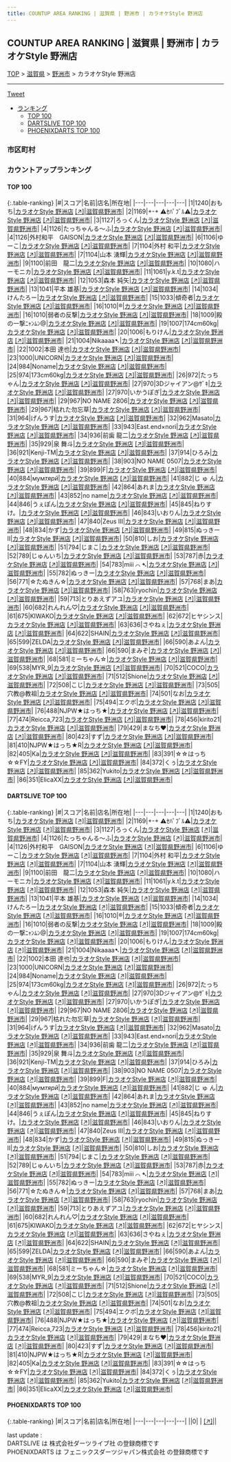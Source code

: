 ```yaml
---
title: COUNTUP AREA RANKING | 滋賀県 | 野洲市 | カラオケStyle 野洲店
---
```

## COUNTUP AREA RANKING | 滋賀県 | 野洲市 | カラオケStyle 野洲店

[TOP](/darts/rank/) > [滋賀県](/darts/rank/滋賀県/) > [野洲市](/darts/rank/滋賀県/野洲市/) > カラオケStyle 野洲店

___

<a href="https://twitter.com/share?ref_src=twsrc%5Etfw" data-text="COUNTUP AREA RANKING | 滋賀県野洲市カラオケStyle 野洲店" class="twitter-share-button" data-hashtags="DARTSLIVE,PHOENIXDARTS,darts,ダーツ" data-show-count="false">Tweet</a>

* [ランキング](#カウントアップランキング)
    * [TOP 100](#top-100)
    * [DARTSLIVE TOP 100](#dartslive-top-100)
    * [PHOENIXDARTS TOP 100](#phoenixdarts-top-100)

### 市区町村

<ul>

</ul>

### カウントアップランキング

#### TOP 100



{:.table-ranking}
|#|スコア|名前|店名|所在地|
|---|---|---|---|---|
|1|1240|<span class="rank-name-dl">おもち</span>|<a href="/darts/rank/shops/8283a5106fc9920a0d9b047a20a7ba1e.html">カラオケStyle 野洲店</a> <a href="https://search.dartslive.com/jp/shop/8283a5106fc9920a0d9b047a20a7ba1e">[↗]</a>|<a href="/darts/rank/滋賀県/野洲市">滋賀県野洲市</a>|
|2|1169|<span class="rank-name-dl">+-+ ⚠ｾﾊﾟﾌﾞﾙ⚠</span>|<a href="/darts/rank/shops/8283a5106fc9920a0d9b047a20a7ba1e.html">カラオケStyle 野洲店</a> <a href="https://search.dartslive.com/jp/shop/8283a5106fc9920a0d9b047a20a7ba1e">[↗]</a>|<a href="/darts/rank/滋賀県/野洲市">滋賀県野洲市</a>|
|3|1127|<span class="rank-name-dl">ろっくん</span>|<a href="/darts/rank/shops/8283a5106fc9920a0d9b047a20a7ba1e.html">カラオケStyle 野洲店</a> <a href="https://search.dartslive.com/jp/shop/8283a5106fc9920a0d9b047a20a7ba1e">[↗]</a>|<a href="/darts/rank/滋賀県/野洲市">滋賀県野洲市</a>|
|4|1126|<span class="rank-name-dl">たっちゃんる〜ふ</span>|<a href="/darts/rank/shops/8283a5106fc9920a0d9b047a20a7ba1e.html">カラオケStyle 野洲店</a> <a href="https://search.dartslive.com/jp/shop/8283a5106fc9920a0d9b047a20a7ba1e">[↗]</a>|<a href="/darts/rank/滋賀県/野洲市">滋賀県野洲市</a>|
|4|1126|<span class="rank-name-dl">外村和平　GAISON</span>|<a href="/darts/rank/shops/8283a5106fc9920a0d9b047a20a7ba1e.html">カラオケStyle 野洲店</a> <a href="https://search.dartslive.com/jp/shop/8283a5106fc9920a0d9b047a20a7ba1e">[↗]</a>|<a href="/darts/rank/滋賀県/野洲市">滋賀県野洲市</a>|
|6|1106|<span class="rank-name-dl">ゆーこ</span>|<a href="/darts/rank/shops/8283a5106fc9920a0d9b047a20a7ba1e.html">カラオケStyle 野洲店</a> <a href="https://search.dartslive.com/jp/shop/8283a5106fc9920a0d9b047a20a7ba1e">[↗]</a>|<a href="/darts/rank/滋賀県/野洲市">滋賀県野洲市</a>|
|7|1104|<span class="rank-name-dl">外村 和平</span>|<a href="/darts/rank/shops/8283a5106fc9920a0d9b047a20a7ba1e.html">カラオケStyle 野洲店</a> <a href="https://search.dartslive.com/jp/shop/8283a5106fc9920a0d9b047a20a7ba1e">[↗]</a>|<a href="/darts/rank/滋賀県/野洲市">滋賀県野洲市</a>|
|7|1104|<span class="rank-name-dl">山本 湧輝</span>|<a href="/darts/rank/shops/8283a5106fc9920a0d9b047a20a7ba1e.html">カラオケStyle 野洲店</a> <a href="https://search.dartslive.com/jp/shop/8283a5106fc9920a0d9b047a20a7ba1e">[↗]</a>|<a href="/darts/rank/滋賀県/野洲市">滋賀県野洲市</a>|
|9|1100|<span class="rank-name-dl">前田　龍二</span>|<a href="/darts/rank/shops/8283a5106fc9920a0d9b047a20a7ba1e.html">カラオケStyle 野洲店</a> <a href="https://search.dartslive.com/jp/shop/8283a5106fc9920a0d9b047a20a7ba1e">[↗]</a>|<a href="/darts/rank/滋賀県/野洲市">滋賀県野洲市</a>|
|10|1080|<span class="rank-name-dl">ハーモニカ</span>|<a href="/darts/rank/shops/8283a5106fc9920a0d9b047a20a7ba1e.html">カラオケStyle 野洲店</a> <a href="https://search.dartslive.com/jp/shop/8283a5106fc9920a0d9b047a20a7ba1e">[↗]</a>|<a href="/darts/rank/滋賀県/野洲市">滋賀県野洲市</a>|
|11|1061|<span class="rank-name-dl">y.k.t</span>|<a href="/darts/rank/shops/8283a5106fc9920a0d9b047a20a7ba1e.html">カラオケStyle 野洲店</a> <a href="https://search.dartslive.com/jp/shop/8283a5106fc9920a0d9b047a20a7ba1e">[↗]</a>|<a href="/darts/rank/滋賀県/野洲市">滋賀県野洲市</a>|
|12|1053|<span class="rank-name-dl">森本 純矢</span>|<a href="/darts/rank/shops/8283a5106fc9920a0d9b047a20a7ba1e.html">カラオケStyle 野洲店</a> <a href="https://search.dartslive.com/jp/shop/8283a5106fc9920a0d9b047a20a7ba1e">[↗]</a>|<a href="/darts/rank/滋賀県/野洲市">滋賀県野洲市</a>|
|13|1041|<span class="rank-name-dl">平本 雄基</span>|<a href="/darts/rank/shops/8283a5106fc9920a0d9b047a20a7ba1e.html">カラオケStyle 野洲店</a> <a href="https://search.dartslive.com/jp/shop/8283a5106fc9920a0d9b047a20a7ba1e">[↗]</a>|<a href="/darts/rank/滋賀県/野洲市">滋賀県野洲市</a>|
|14|1034|<span class="rank-name-dl">けんたろー</span>|<a href="/darts/rank/shops/8283a5106fc9920a0d9b047a20a7ba1e.html">カラオケStyle 野洲店</a> <a href="https://search.dartslive.com/jp/shop/8283a5106fc9920a0d9b047a20a7ba1e">[↗]</a>|<a href="/darts/rank/滋賀県/野洲市">滋賀県野洲市</a>|
|15|1033|<span class="rank-name-dl">傾奇者</span>|<a href="/darts/rank/shops/8283a5106fc9920a0d9b047a20a7ba1e.html">カラオケStyle 野洲店</a> <a href="https://search.dartslive.com/jp/shop/8283a5106fc9920a0d9b047a20a7ba1e">[↗]</a>|<a href="/darts/rank/滋賀県/野洲市">滋賀県野洲市</a>|
|16|1010|<span class="rank-name-dl">®️</span>|<a href="/darts/rank/shops/8283a5106fc9920a0d9b047a20a7ba1e.html">カラオケStyle 野洲店</a> <a href="https://search.dartslive.com/jp/shop/8283a5106fc9920a0d9b047a20a7ba1e">[↗]</a>|<a href="/darts/rank/滋賀県/野洲市">滋賀県野洲市</a>|
|16|1010|<span class="rank-name-dl">弱者の反撃</span>|<a href="/darts/rank/shops/8283a5106fc9920a0d9b047a20a7ba1e.html">カラオケStyle 野洲店</a> <a href="https://search.dartslive.com/jp/shop/8283a5106fc9920a0d9b047a20a7ba1e">[↗]</a>|<a href="/darts/rank/滋賀県/野洲市">滋賀県野洲市</a>|
|18|1009|<span class="rank-name-dl">殿の一撃ﾆｬﾝﾑﾝ@</span>|<a href="/darts/rank/shops/8283a5106fc9920a0d9b047a20a7ba1e.html">カラオケStyle 野洲店</a> <a href="https://search.dartslive.com/jp/shop/8283a5106fc9920a0d9b047a20a7ba1e">[↗]</a>|<a href="/darts/rank/滋賀県/野洲市">滋賀県野洲市</a>|
|19|1007|<span class="rank-name-dl">174cm60kg</span>|<a href="/darts/rank/shops/8283a5106fc9920a0d9b047a20a7ba1e.html">カラオケStyle 野洲店</a> <a href="https://search.dartslive.com/jp/shop/8283a5106fc9920a0d9b047a20a7ba1e">[↗]</a>|<a href="/darts/rank/滋賀県/野洲市">滋賀県野洲市</a>|
|20|1006|<span class="rank-name-dl">もりけん</span>|<a href="/darts/rank/shops/8283a5106fc9920a0d9b047a20a7ba1e.html">カラオケStyle 野洲店</a> <a href="https://search.dartslive.com/jp/shop/8283a5106fc9920a0d9b047a20a7ba1e">[↗]</a>|<a href="/darts/rank/滋賀県/野洲市">滋賀県野洲市</a>|
|21|1004|<span class="rank-name-dl">Nikaaaa➷</span>|<a href="/darts/rank/shops/8283a5106fc9920a0d9b047a20a7ba1e.html">カラオケStyle 野洲店</a> <a href="https://search.dartslive.com/jp/shop/8283a5106fc9920a0d9b047a20a7ba1e">[↗]</a>|<a href="/darts/rank/滋賀県/野洲市">滋賀県野洲市</a>|
|22|1002|<span class="rank-name-dl">本田 達也</span>|<a href="/darts/rank/shops/8283a5106fc9920a0d9b047a20a7ba1e.html">カラオケStyle 野洲店</a> <a href="https://search.dartslive.com/jp/shop/8283a5106fc9920a0d9b047a20a7ba1e">[↗]</a>|<a href="/darts/rank/滋賀県/野洲市">滋賀県野洲市</a>|
|23|1000|<span class="rank-name-dl">UNICORN</span>|<a href="/darts/rank/shops/8283a5106fc9920a0d9b047a20a7ba1e.html">カラオケStyle 野洲店</a> <a href="https://search.dartslive.com/jp/shop/8283a5106fc9920a0d9b047a20a7ba1e">[↗]</a>|<a href="/darts/rank/滋賀県/野洲市">滋賀県野洲市</a>|
|24|984|<span class="rank-name-dl">Noname</span>|<a href="/darts/rank/shops/8283a5106fc9920a0d9b047a20a7ba1e.html">カラオケStyle 野洲店</a> <a href="https://search.dartslive.com/jp/shop/8283a5106fc9920a0d9b047a20a7ba1e">[↗]</a>|<a href="/darts/rank/滋賀県/野洲市">滋賀県野洲市</a>|
|25|974|<span class="rank-name-dl">173cm60kg</span>|<a href="/darts/rank/shops/8283a5106fc9920a0d9b047a20a7ba1e.html">カラオケStyle 野洲店</a> <a href="https://search.dartslive.com/jp/shop/8283a5106fc9920a0d9b047a20a7ba1e">[↗]</a>|<a href="/darts/rank/滋賀県/野洲市">滋賀県野洲市</a>|
|26|972|<span class="rank-name-dl">たっちゃん</span>|<a href="/darts/rank/shops/8283a5106fc9920a0d9b047a20a7ba1e.html">カラオケStyle 野洲店</a> <a href="https://search.dartslive.com/jp/shop/8283a5106fc9920a0d9b047a20a7ba1e">[↗]</a>|<a href="/darts/rank/滋賀県/野洲市">滋賀県野洲市</a>|
|27|970|<span class="rank-name-dl">3Dジャイアン@ｻﾞｷ</span>|<a href="/darts/rank/shops/8283a5106fc9920a0d9b047a20a7ba1e.html">カラオケStyle 野洲店</a> <a href="https://search.dartslive.com/jp/shop/8283a5106fc9920a0d9b047a20a7ba1e">[↗]</a>|<a href="/darts/rank/滋賀県/野洲市">滋賀県野洲市</a>|
|27|970|<span class="rank-name-dl">いかうぽぎ</span>|<a href="/darts/rank/shops/8283a5106fc9920a0d9b047a20a7ba1e.html">カラオケStyle 野洲店</a> <a href="https://search.dartslive.com/jp/shop/8283a5106fc9920a0d9b047a20a7ba1e">[↗]</a>|<a href="/darts/rank/滋賀県/野洲市">滋賀県野洲市</a>|
|29|967|<span class="rank-name-dl">NO NAME 2806</span>|<a href="/darts/rank/shops/8283a5106fc9920a0d9b047a20a7ba1e.html">カラオケStyle 野洲店</a> <a href="https://search.dartslive.com/jp/shop/8283a5106fc9920a0d9b047a20a7ba1e">[↗]</a>|<a href="/darts/rank/滋賀県/野洲市">滋賀県野洲市</a>|
|29|967|<span class="rank-name-dl">枯れた勿忘草</span>|<a href="/darts/rank/shops/8283a5106fc9920a0d9b047a20a7ba1e.html">カラオケStyle 野洲店</a> <a href="https://search.dartslive.com/jp/shop/8283a5106fc9920a0d9b047a20a7ba1e">[↗]</a>|<a href="/darts/rank/滋賀県/野洲市">滋賀県野洲市</a>|
|31|964|<span class="rank-name-dl">げんうす</span>|<a href="/darts/rank/shops/8283a5106fc9920a0d9b047a20a7ba1e.html">カラオケStyle 野洲店</a> <a href="https://search.dartslive.com/jp/shop/8283a5106fc9920a0d9b047a20a7ba1e">[↗]</a>|<a href="/darts/rank/滋賀県/野洲市">滋賀県野洲市</a>|
|32|962|<span class="rank-name-dl">Masato</span>|<a href="/darts/rank/shops/8283a5106fc9920a0d9b047a20a7ba1e.html">カラオケStyle 野洲店</a> <a href="https://search.dartslive.com/jp/shop/8283a5106fc9920a0d9b047a20a7ba1e">[↗]</a>|<a href="/darts/rank/滋賀県/野洲市">滋賀県野洲市</a>|
|33|943|<span class="rank-name-dl">East.end×nori</span>|<a href="/darts/rank/shops/8283a5106fc9920a0d9b047a20a7ba1e.html">カラオケStyle 野洲店</a> <a href="https://search.dartslive.com/jp/shop/8283a5106fc9920a0d9b047a20a7ba1e">[↗]</a>|<a href="/darts/rank/滋賀県/野洲市">滋賀県野洲市</a>|
|34|936|<span class="rank-name-dl">前歯 龍二</span>|<a href="/darts/rank/shops/8283a5106fc9920a0d9b047a20a7ba1e.html">カラオケStyle 野洲店</a> <a href="https://search.dartslive.com/jp/shop/8283a5106fc9920a0d9b047a20a7ba1e">[↗]</a>|<a href="/darts/rank/滋賀県/野洲市">滋賀県野洲市</a>|
|35|929|<span class="rank-name-dl">泉 舞斗</span>|<a href="/darts/rank/shops/8283a5106fc9920a0d9b047a20a7ba1e.html">カラオケStyle 野洲店</a> <a href="https://search.dartslive.com/jp/shop/8283a5106fc9920a0d9b047a20a7ba1e">[↗]</a>|<a href="/darts/rank/滋賀県/野洲市">滋賀県野洲市</a>|
|36|921|<span class="rank-name-dl">Kenji-TM</span>|<a href="/darts/rank/shops/8283a5106fc9920a0d9b047a20a7ba1e.html">カラオケStyle 野洲店</a> <a href="https://search.dartslive.com/jp/shop/8283a5106fc9920a0d9b047a20a7ba1e">[↗]</a>|<a href="/darts/rank/滋賀県/野洲市">滋賀県野洲市</a>|
|37|914|<span class="rank-name-dl">ひろみ</span>|<a href="/darts/rank/shops/8283a5106fc9920a0d9b047a20a7ba1e.html">カラオケStyle 野洲店</a> <a href="https://search.dartslive.com/jp/shop/8283a5106fc9920a0d9b047a20a7ba1e">[↗]</a>|<a href="/darts/rank/滋賀県/野洲市">滋賀県野洲市</a>|
|38|903|<span class="rank-name-dl">NO NAME 0507</span>|<a href="/darts/rank/shops/8283a5106fc9920a0d9b047a20a7ba1e.html">カラオケStyle 野洲店</a> <a href="https://search.dartslive.com/jp/shop/8283a5106fc9920a0d9b047a20a7ba1e">[↗]</a>|<a href="/darts/rank/滋賀県/野洲市">滋賀県野洲市</a>|
|39|899|<span class="rank-name-dl">F</span>|<a href="/darts/rank/shops/8283a5106fc9920a0d9b047a20a7ba1e.html">カラオケStyle 野洲店</a> <a href="https://search.dartslive.com/jp/shop/8283a5106fc9920a0d9b047a20a7ba1e">[↗]</a>|<a href="/darts/rank/滋賀県/野洲市">滋賀県野洲市</a>|
|40|884|<span class="rank-name-dl">мум*тярй*</span>|<a href="/darts/rank/shops/8283a5106fc9920a0d9b047a20a7ba1e.html">カラオケStyle 野洲店</a> <a href="https://search.dartslive.com/jp/shop/8283a5106fc9920a0d9b047a20a7ba1e">[↗]</a>|<a href="/darts/rank/滋賀県/野洲市">滋賀県野洲市</a>|
|41|882|<span class="rank-name-dl">じ ゅ ん</span>|<a href="/darts/rank/shops/8283a5106fc9920a0d9b047a20a7ba1e.html">カラオケStyle 野洲店</a> <a href="https://search.dartslive.com/jp/shop/8283a5106fc9920a0d9b047a20a7ba1e">[↗]</a>|<a href="/darts/rank/滋賀県/野洲市">滋賀県野洲市</a>|
|42|864|<span class="rank-name-dl">あれま</span>|<a href="/darts/rank/shops/8283a5106fc9920a0d9b047a20a7ba1e.html">カラオケStyle 野洲店</a> <a href="https://search.dartslive.com/jp/shop/8283a5106fc9920a0d9b047a20a7ba1e">[↗]</a>|<a href="/darts/rank/滋賀県/野洲市">滋賀県野洲市</a>|
|43|852|<span class="rank-name-dl">no name</span>|<a href="/darts/rank/shops/8283a5106fc9920a0d9b047a20a7ba1e.html">カラオケStyle 野洲店</a> <a href="https://search.dartslive.com/jp/shop/8283a5106fc9920a0d9b047a20a7ba1e">[↗]</a>|<a href="/darts/rank/滋賀県/野洲市">滋賀県野洲市</a>|
|44|846|<span class="rank-name-dl">うぇぽん</span>|<a href="/darts/rank/shops/8283a5106fc9920a0d9b047a20a7ba1e.html">カラオケStyle 野洲店</a> <a href="https://search.dartslive.com/jp/shop/8283a5106fc9920a0d9b047a20a7ba1e">[↗]</a>|<a href="/darts/rank/滋賀県/野洲市">滋賀県野洲市</a>|
|45|845|<span class="rank-name-dl">ねりすけ。</span>|<a href="/darts/rank/shops/8283a5106fc9920a0d9b047a20a7ba1e.html">カラオケStyle 野洲店</a> <a href="https://search.dartslive.com/jp/shop/8283a5106fc9920a0d9b047a20a7ba1e">[↗]</a>|<a href="/darts/rank/滋賀県/野洲市">滋賀県野洲市</a>|
|46|843|<span class="rank-name-dl">いおりん</span>|<a href="/darts/rank/shops/8283a5106fc9920a0d9b047a20a7ba1e.html">カラオケStyle 野洲店</a> <a href="https://search.dartslive.com/jp/shop/8283a5106fc9920a0d9b047a20a7ba1e">[↗]</a>|<a href="/darts/rank/滋賀県/野洲市">滋賀県野洲市</a>|
|47|840|<span class="rank-name-dl">Zeus III</span>|<a href="/darts/rank/shops/8283a5106fc9920a0d9b047a20a7ba1e.html">カラオケStyle 野洲店</a> <a href="https://search.dartslive.com/jp/shop/8283a5106fc9920a0d9b047a20a7ba1e">[↗]</a>|<a href="/darts/rank/滋賀県/野洲市">滋賀県野洲市</a>|
|48|834|<span class="rank-name-dl">かず</span>|<a href="/darts/rank/shops/8283a5106fc9920a0d9b047a20a7ba1e.html">カラオケStyle 野洲店</a> <a href="https://search.dartslive.com/jp/shop/8283a5106fc9920a0d9b047a20a7ba1e">[↗]</a>|<a href="/darts/rank/滋賀県/野洲市">滋賀県野洲市</a>|
|49|815|<span class="rank-name-dl">ぬっきーII</span>|<a href="/darts/rank/shops/8283a5106fc9920a0d9b047a20a7ba1e.html">カラオケStyle 野洲店</a> <a href="https://search.dartslive.com/jp/shop/8283a5106fc9920a0d9b047a20a7ba1e">[↗]</a>|<a href="/darts/rank/滋賀県/野洲市">滋賀県野洲市</a>|
|50|810|<span class="rank-name-dl">しお</span>|<a href="/darts/rank/shops/8283a5106fc9920a0d9b047a20a7ba1e.html">カラオケStyle 野洲店</a> <a href="https://search.dartslive.com/jp/shop/8283a5106fc9920a0d9b047a20a7ba1e">[↗]</a>|<a href="/darts/rank/滋賀県/野洲市">滋賀県野洲市</a>|
|51|794|<span class="rank-name-dl">じまこ</span>|<a href="/darts/rank/shops/8283a5106fc9920a0d9b047a20a7ba1e.html">カラオケStyle 野洲店</a> <a href="https://search.dartslive.com/jp/shop/8283a5106fc9920a0d9b047a20a7ba1e">[↗]</a>|<a href="/darts/rank/滋賀県/野洲市">滋賀県野洲市</a>|
|52|789|<span class="rank-name-dl">じゅんいち</span>|<a href="/darts/rank/shops/8283a5106fc9920a0d9b047a20a7ba1e.html">カラオケStyle 野洲店</a> <a href="https://search.dartslive.com/jp/shop/8283a5106fc9920a0d9b047a20a7ba1e">[↗]</a>|<a href="/darts/rank/滋賀県/野洲市">滋賀県野洲市</a>|
|53|787|<span class="rank-name-dl">赤</span>|<a href="/darts/rank/shops/8283a5106fc9920a0d9b047a20a7ba1e.html">カラオケStyle 野洲店</a> <a href="https://search.dartslive.com/jp/shop/8283a5106fc9920a0d9b047a20a7ba1e">[↗]</a>|<a href="/darts/rank/滋賀県/野洲市">滋賀県野洲市</a>|
|54|783|<span class="rank-name-dl">miii ⌒ ➴</span>|<a href="/darts/rank/shops/8283a5106fc9920a0d9b047a20a7ba1e.html">カラオケStyle 野洲店</a> <a href="https://search.dartslive.com/jp/shop/8283a5106fc9920a0d9b047a20a7ba1e">[↗]</a>|<a href="/darts/rank/滋賀県/野洲市">滋賀県野洲市</a>|
|55|782|<span class="rank-name-dl">ぬっきー</span>|<a href="/darts/rank/shops/8283a5106fc9920a0d9b047a20a7ba1e.html">カラオケStyle 野洲店</a> <a href="https://search.dartslive.com/jp/shop/8283a5106fc9920a0d9b047a20a7ba1e">[↗]</a>|<a href="/darts/rank/滋賀県/野洲市">滋賀県野洲市</a>|
|56|771|<span class="rank-name-dl">☆たぬきん☆</span>|<a href="/darts/rank/shops/8283a5106fc9920a0d9b047a20a7ba1e.html">カラオケStyle 野洲店</a> <a href="https://search.dartslive.com/jp/shop/8283a5106fc9920a0d9b047a20a7ba1e">[↗]</a>|<a href="/darts/rank/滋賀県/野洲市">滋賀県野洲市</a>|
|57|768|<span class="rank-name-dl">まあ</span>|<a href="/darts/rank/shops/8283a5106fc9920a0d9b047a20a7ba1e.html">カラオケStyle 野洲店</a> <a href="https://search.dartslive.com/jp/shop/8283a5106fc9920a0d9b047a20a7ba1e">[↗]</a>|<a href="/darts/rank/滋賀県/野洲市">滋賀県野洲市</a>|
|58|763|<span class="rank-name-dl">ryochin</span>|<a href="/darts/rank/shops/8283a5106fc9920a0d9b047a20a7ba1e.html">カラオケStyle 野洲店</a> <a href="https://search.dartslive.com/jp/shop/8283a5106fc9920a0d9b047a20a7ba1e">[↗]</a>|<a href="/darts/rank/滋賀県/野洲市">滋賀県野洲市</a>|
|59|713|<span class="rank-name-dl">とりあえずアユ</span>|<a href="/darts/rank/shops/8283a5106fc9920a0d9b047a20a7ba1e.html">カラオケStyle 野洲店</a> <a href="https://search.dartslive.com/jp/shop/8283a5106fc9920a0d9b047a20a7ba1e">[↗]</a>|<a href="/darts/rank/滋賀県/野洲市">滋賀県野洲市</a>|
|60|682|<span class="rank-name-dl">れんれん♡</span>|<a href="/darts/rank/shops/8283a5106fc9920a0d9b047a20a7ba1e.html">カラオケStyle 野洲店</a> <a href="https://search.dartslive.com/jp/shop/8283a5106fc9920a0d9b047a20a7ba1e">[↗]</a>|<a href="/darts/rank/滋賀県/野洲市">滋賀県野洲市</a>|
|61|675|<span class="rank-name-dl">KIWAKO</span>|<a href="/darts/rank/shops/8283a5106fc9920a0d9b047a20a7ba1e.html">カラオケStyle 野洲店</a> <a href="https://search.dartslive.com/jp/shop/8283a5106fc9920a0d9b047a20a7ba1e">[↗]</a>|<a href="/darts/rank/滋賀県/野洲市">滋賀県野洲市</a>|
|62|672|<span class="rank-name-dl">ヒヤシンス</span>|<a href="/darts/rank/shops/8283a5106fc9920a0d9b047a20a7ba1e.html">カラオケStyle 野洲店</a> <a href="https://search.dartslive.com/jp/shop/8283a5106fc9920a0d9b047a20a7ba1e">[↗]</a>|<a href="/darts/rank/滋賀県/野洲市">滋賀県野洲市</a>|
|63|636|<span class="rank-name-dl">さやねぇ</span>|<a href="/darts/rank/shops/8283a5106fc9920a0d9b047a20a7ba1e.html">カラオケStyle 野洲店</a> <a href="https://search.dartslive.com/jp/shop/8283a5106fc9920a0d9b047a20a7ba1e">[↗]</a>|<a href="/darts/rank/滋賀県/野洲市">滋賀県野洲市</a>|
|64|622|<span class="rank-name-dl">SHAIN</span>|<a href="/darts/rank/shops/8283a5106fc9920a0d9b047a20a7ba1e.html">カラオケStyle 野洲店</a> <a href="https://search.dartslive.com/jp/shop/8283a5106fc9920a0d9b047a20a7ba1e">[↗]</a>|<a href="/darts/rank/滋賀県/野洲市">滋賀県野洲市</a>|
|65|599|<span class="rank-name-dl">ZELDA</span>|<a href="/darts/rank/shops/8283a5106fc9920a0d9b047a20a7ba1e.html">カラオケStyle 野洲店</a> <a href="https://search.dartslive.com/jp/shop/8283a5106fc9920a0d9b047a20a7ba1e">[↗]</a>|<a href="/darts/rank/滋賀県/野洲市">滋賀県野洲市</a>|
|66|590|<span class="rank-name-dl">あよん</span>|<a href="/darts/rank/shops/8283a5106fc9920a0d9b047a20a7ba1e.html">カラオケStyle 野洲店</a> <a href="https://search.dartslive.com/jp/shop/8283a5106fc9920a0d9b047a20a7ba1e">[↗]</a>|<a href="/darts/rank/滋賀県/野洲市">滋賀県野洲市</a>|
|66|590|<span class="rank-name-dl">まみぞ</span>|<a href="/darts/rank/shops/8283a5106fc9920a0d9b047a20a7ba1e.html">カラオケStyle 野洲店</a> <a href="https://search.dartslive.com/jp/shop/8283a5106fc9920a0d9b047a20a7ba1e">[↗]</a>|<a href="/darts/rank/滋賀県/野洲市">滋賀県野洲市</a>|
|68|581|<span class="rank-name-dl">ミーちゃん☆</span>|<a href="/darts/rank/shops/8283a5106fc9920a0d9b047a20a7ba1e.html">カラオケStyle 野洲店</a> <a href="https://search.dartslive.com/jp/shop/8283a5106fc9920a0d9b047a20a7ba1e">[↗]</a>|<a href="/darts/rank/滋賀県/野洲市">滋賀県野洲市</a>|
|69|538|<span class="rank-name-dl">MYR_9</span>|<a href="/darts/rank/shops/8283a5106fc9920a0d9b047a20a7ba1e.html">カラオケStyle 野洲店</a> <a href="https://search.dartslive.com/jp/shop/8283a5106fc9920a0d9b047a20a7ba1e">[↗]</a>|<a href="/darts/rank/滋賀県/野洲市">滋賀県野洲市</a>|
|70|521|<span class="rank-name-dl">COCO</span>|<a href="/darts/rank/shops/8283a5106fc9920a0d9b047a20a7ba1e.html">カラオケStyle 野洲店</a> <a href="https://search.dartslive.com/jp/shop/8283a5106fc9920a0d9b047a20a7ba1e">[↗]</a>|<a href="/darts/rank/滋賀県/野洲市">滋賀県野洲市</a>|
|71|512|<span class="rank-name-dl">Shione</span>|<a href="/darts/rank/shops/8283a5106fc9920a0d9b047a20a7ba1e.html">カラオケStyle 野洲店</a> <a href="https://search.dartslive.com/jp/shop/8283a5106fc9920a0d9b047a20a7ba1e">[↗]</a>|<a href="/darts/rank/滋賀県/野洲市">滋賀県野洲市</a>|
|72|508|<span class="rank-name-dl">こじ</span>|<a href="/darts/rank/shops/8283a5106fc9920a0d9b047a20a7ba1e.html">カラオケStyle 野洲店</a> <a href="https://search.dartslive.com/jp/shop/8283a5106fc9920a0d9b047a20a7ba1e">[↗]</a>|<a href="/darts/rank/滋賀県/野洲市">滋賀県野洲市</a>|
|73|505|<span class="rank-name-dl">穴教@教祖</span>|<a href="/darts/rank/shops/8283a5106fc9920a0d9b047a20a7ba1e.html">カラオケStyle 野洲店</a> <a href="https://search.dartslive.com/jp/shop/8283a5106fc9920a0d9b047a20a7ba1e">[↗]</a>|<a href="/darts/rank/滋賀県/野洲市">滋賀県野洲市</a>|
|74|501|<span class="rank-name-dl">なお</span>|<a href="/darts/rank/shops/8283a5106fc9920a0d9b047a20a7ba1e.html">カラオケStyle 野洲店</a> <a href="https://search.dartslive.com/jp/shop/8283a5106fc9920a0d9b047a20a7ba1e">[↗]</a>|<a href="/darts/rank/滋賀県/野洲市">滋賀県野洲市</a>|
|75|494|<span class="rank-name-dl">エクボ</span>|<a href="/darts/rank/shops/8283a5106fc9920a0d9b047a20a7ba1e.html">カラオケStyle 野洲店</a> <a href="https://search.dartslive.com/jp/shop/8283a5106fc9920a0d9b047a20a7ba1e">[↗]</a>|<a href="/darts/rank/滋賀県/野洲市">滋賀県野洲市</a>|
|76|488|<span class="rank-name-dl">NJPW★はっち★</span>|<a href="/darts/rank/shops/8283a5106fc9920a0d9b047a20a7ba1e.html">カラオケStyle 野洲店</a> <a href="https://search.dartslive.com/jp/shop/8283a5106fc9920a0d9b047a20a7ba1e">[↗]</a>|<a href="/darts/rank/滋賀県/野洲市">滋賀県野洲市</a>|
|77|474|<span class="rank-name-dl">Reicca,723</span>|<a href="/darts/rank/shops/8283a5106fc9920a0d9b047a20a7ba1e.html">カラオケStyle 野洲店</a> <a href="https://search.dartslive.com/jp/shop/8283a5106fc9920a0d9b047a20a7ba1e">[↗]</a>|<a href="/darts/rank/滋賀県/野洲市">滋賀県野洲市</a>|
|78|456|<span class="rank-name-dl">kirito21</span>|<a href="/darts/rank/shops/8283a5106fc9920a0d9b047a20a7ba1e.html">カラオケStyle 野洲店</a> <a href="https://search.dartslive.com/jp/shop/8283a5106fc9920a0d9b047a20a7ba1e">[↗]</a>|<a href="/darts/rank/滋賀県/野洲市">滋賀県野洲市</a>|
|79|429|<span class="rank-name-dl">まなち♥</span>|<a href="/darts/rank/shops/8283a5106fc9920a0d9b047a20a7ba1e.html">カラオケStyle 野洲店</a> <a href="https://search.dartslive.com/jp/shop/8283a5106fc9920a0d9b047a20a7ba1e">[↗]</a>|<a href="/darts/rank/滋賀県/野洲市">滋賀県野洲市</a>|
|80|423|<span class="rank-name-dl">すず</span>|<a href="/darts/rank/shops/8283a5106fc9920a0d9b047a20a7ba1e.html">カラオケStyle 野洲店</a> <a href="https://search.dartslive.com/jp/shop/8283a5106fc9920a0d9b047a20a7ba1e">[↗]</a>|<a href="/darts/rank/滋賀県/野洲市">滋賀県野洲市</a>|
|81|410|<span class="rank-name-dl">NJPW★はっち★R</span>|<a href="/darts/rank/shops/8283a5106fc9920a0d9b047a20a7ba1e.html">カラオケStyle 野洲店</a> <a href="https://search.dartslive.com/jp/shop/8283a5106fc9920a0d9b047a20a7ba1e">[↗]</a>|<a href="/darts/rank/滋賀県/野洲市">滋賀県野洲市</a>|
|82|405|<span class="rank-name-dl">Ka</span>|<a href="/darts/rank/shops/8283a5106fc9920a0d9b047a20a7ba1e.html">カラオケStyle 野洲店</a> <a href="https://search.dartslive.com/jp/shop/8283a5106fc9920a0d9b047a20a7ba1e">[↗]</a>|<a href="/darts/rank/滋賀県/野洲市">滋賀県野洲市</a>|
|83|391|<span class="rank-name-dl">☆☆はっち☆☆FY</span>|<a href="/darts/rank/shops/8283a5106fc9920a0d9b047a20a7ba1e.html">カラオケStyle 野洲店</a> <a href="https://search.dartslive.com/jp/shop/8283a5106fc9920a0d9b047a20a7ba1e">[↗]</a>|<a href="/darts/rank/滋賀県/野洲市">滋賀県野洲市</a>|
|84|372|<span class="rank-name-dl">くぅ</span>|<a href="/darts/rank/shops/8283a5106fc9920a0d9b047a20a7ba1e.html">カラオケStyle 野洲店</a> <a href="https://search.dartslive.com/jp/shop/8283a5106fc9920a0d9b047a20a7ba1e">[↗]</a>|<a href="/darts/rank/滋賀県/野洲市">滋賀県野洲市</a>|
|85|362|<span class="rank-name-dl">Yukito</span>|<a href="/darts/rank/shops/8283a5106fc9920a0d9b047a20a7ba1e.html">カラオケStyle 野洲店</a> <a href="https://search.dartslive.com/jp/shop/8283a5106fc9920a0d9b047a20a7ba1e">[↗]</a>|<a href="/darts/rank/滋賀県/野洲市">滋賀県野洲市</a>|
|86|351|<span class="rank-name-dl">ElicaXX</span>|<a href="/darts/rank/shops/8283a5106fc9920a0d9b047a20a7ba1e.html">カラオケStyle 野洲店</a> <a href="https://search.dartslive.com/jp/shop/8283a5106fc9920a0d9b047a20a7ba1e">[↗]</a>|<a href="/darts/rank/滋賀県/野洲市">滋賀県野洲市</a>|


#### DARTSLIVE TOP 100



{:.table-ranking}
|#|スコア|名前|店名|所在地|
|---|---|---|---|---|
|1|1240|<span class="rank-name-dl">おもち</span>|<a href="/darts/rank/shops/8283a5106fc9920a0d9b047a20a7ba1e.html">カラオケStyle 野洲店</a> <a href="https://search.dartslive.com/jp/shop/8283a5106fc9920a0d9b047a20a7ba1e">[↗]</a>|<a href="/darts/rank/滋賀県/野洲市">滋賀県野洲市</a>|
|2|1169|<span class="rank-name-dl">+-+ ⚠ｾﾊﾟﾌﾞﾙ⚠</span>|<a href="/darts/rank/shops/8283a5106fc9920a0d9b047a20a7ba1e.html">カラオケStyle 野洲店</a> <a href="https://search.dartslive.com/jp/shop/8283a5106fc9920a0d9b047a20a7ba1e">[↗]</a>|<a href="/darts/rank/滋賀県/野洲市">滋賀県野洲市</a>|
|3|1127|<span class="rank-name-dl">ろっくん</span>|<a href="/darts/rank/shops/8283a5106fc9920a0d9b047a20a7ba1e.html">カラオケStyle 野洲店</a> <a href="https://search.dartslive.com/jp/shop/8283a5106fc9920a0d9b047a20a7ba1e">[↗]</a>|<a href="/darts/rank/滋賀県/野洲市">滋賀県野洲市</a>|
|4|1126|<span class="rank-name-dl">たっちゃんる〜ふ</span>|<a href="/darts/rank/shops/8283a5106fc9920a0d9b047a20a7ba1e.html">カラオケStyle 野洲店</a> <a href="https://search.dartslive.com/jp/shop/8283a5106fc9920a0d9b047a20a7ba1e">[↗]</a>|<a href="/darts/rank/滋賀県/野洲市">滋賀県野洲市</a>|
|4|1126|<span class="rank-name-dl">外村和平　GAISON</span>|<a href="/darts/rank/shops/8283a5106fc9920a0d9b047a20a7ba1e.html">カラオケStyle 野洲店</a> <a href="https://search.dartslive.com/jp/shop/8283a5106fc9920a0d9b047a20a7ba1e">[↗]</a>|<a href="/darts/rank/滋賀県/野洲市">滋賀県野洲市</a>|
|6|1106|<span class="rank-name-dl">ゆーこ</span>|<a href="/darts/rank/shops/8283a5106fc9920a0d9b047a20a7ba1e.html">カラオケStyle 野洲店</a> <a href="https://search.dartslive.com/jp/shop/8283a5106fc9920a0d9b047a20a7ba1e">[↗]</a>|<a href="/darts/rank/滋賀県/野洲市">滋賀県野洲市</a>|
|7|1104|<span class="rank-name-dl">外村 和平</span>|<a href="/darts/rank/shops/8283a5106fc9920a0d9b047a20a7ba1e.html">カラオケStyle 野洲店</a> <a href="https://search.dartslive.com/jp/shop/8283a5106fc9920a0d9b047a20a7ba1e">[↗]</a>|<a href="/darts/rank/滋賀県/野洲市">滋賀県野洲市</a>|
|7|1104|<span class="rank-name-dl">山本 湧輝</span>|<a href="/darts/rank/shops/8283a5106fc9920a0d9b047a20a7ba1e.html">カラオケStyle 野洲店</a> <a href="https://search.dartslive.com/jp/shop/8283a5106fc9920a0d9b047a20a7ba1e">[↗]</a>|<a href="/darts/rank/滋賀県/野洲市">滋賀県野洲市</a>|
|9|1100|<span class="rank-name-dl">前田　龍二</span>|<a href="/darts/rank/shops/8283a5106fc9920a0d9b047a20a7ba1e.html">カラオケStyle 野洲店</a> <a href="https://search.dartslive.com/jp/shop/8283a5106fc9920a0d9b047a20a7ba1e">[↗]</a>|<a href="/darts/rank/滋賀県/野洲市">滋賀県野洲市</a>|
|10|1080|<span class="rank-name-dl">ハーモニカ</span>|<a href="/darts/rank/shops/8283a5106fc9920a0d9b047a20a7ba1e.html">カラオケStyle 野洲店</a> <a href="https://search.dartslive.com/jp/shop/8283a5106fc9920a0d9b047a20a7ba1e">[↗]</a>|<a href="/darts/rank/滋賀県/野洲市">滋賀県野洲市</a>|
|11|1061|<span class="rank-name-dl">y.k.t</span>|<a href="/darts/rank/shops/8283a5106fc9920a0d9b047a20a7ba1e.html">カラオケStyle 野洲店</a> <a href="https://search.dartslive.com/jp/shop/8283a5106fc9920a0d9b047a20a7ba1e">[↗]</a>|<a href="/darts/rank/滋賀県/野洲市">滋賀県野洲市</a>|
|12|1053|<span class="rank-name-dl">森本 純矢</span>|<a href="/darts/rank/shops/8283a5106fc9920a0d9b047a20a7ba1e.html">カラオケStyle 野洲店</a> <a href="https://search.dartslive.com/jp/shop/8283a5106fc9920a0d9b047a20a7ba1e">[↗]</a>|<a href="/darts/rank/滋賀県/野洲市">滋賀県野洲市</a>|
|13|1041|<span class="rank-name-dl">平本 雄基</span>|<a href="/darts/rank/shops/8283a5106fc9920a0d9b047a20a7ba1e.html">カラオケStyle 野洲店</a> <a href="https://search.dartslive.com/jp/shop/8283a5106fc9920a0d9b047a20a7ba1e">[↗]</a>|<a href="/darts/rank/滋賀県/野洲市">滋賀県野洲市</a>|
|14|1034|<span class="rank-name-dl">けんたろー</span>|<a href="/darts/rank/shops/8283a5106fc9920a0d9b047a20a7ba1e.html">カラオケStyle 野洲店</a> <a href="https://search.dartslive.com/jp/shop/8283a5106fc9920a0d9b047a20a7ba1e">[↗]</a>|<a href="/darts/rank/滋賀県/野洲市">滋賀県野洲市</a>|
|15|1033|<span class="rank-name-dl">傾奇者</span>|<a href="/darts/rank/shops/8283a5106fc9920a0d9b047a20a7ba1e.html">カラオケStyle 野洲店</a> <a href="https://search.dartslive.com/jp/shop/8283a5106fc9920a0d9b047a20a7ba1e">[↗]</a>|<a href="/darts/rank/滋賀県/野洲市">滋賀県野洲市</a>|
|16|1010|<span class="rank-name-dl">®️</span>|<a href="/darts/rank/shops/8283a5106fc9920a0d9b047a20a7ba1e.html">カラオケStyle 野洲店</a> <a href="https://search.dartslive.com/jp/shop/8283a5106fc9920a0d9b047a20a7ba1e">[↗]</a>|<a href="/darts/rank/滋賀県/野洲市">滋賀県野洲市</a>|
|16|1010|<span class="rank-name-dl">弱者の反撃</span>|<a href="/darts/rank/shops/8283a5106fc9920a0d9b047a20a7ba1e.html">カラオケStyle 野洲店</a> <a href="https://search.dartslive.com/jp/shop/8283a5106fc9920a0d9b047a20a7ba1e">[↗]</a>|<a href="/darts/rank/滋賀県/野洲市">滋賀県野洲市</a>|
|18|1009|<span class="rank-name-dl">殿の一撃ﾆｬﾝﾑﾝ@</span>|<a href="/darts/rank/shops/8283a5106fc9920a0d9b047a20a7ba1e.html">カラオケStyle 野洲店</a> <a href="https://search.dartslive.com/jp/shop/8283a5106fc9920a0d9b047a20a7ba1e">[↗]</a>|<a href="/darts/rank/滋賀県/野洲市">滋賀県野洲市</a>|
|19|1007|<span class="rank-name-dl">174cm60kg</span>|<a href="/darts/rank/shops/8283a5106fc9920a0d9b047a20a7ba1e.html">カラオケStyle 野洲店</a> <a href="https://search.dartslive.com/jp/shop/8283a5106fc9920a0d9b047a20a7ba1e">[↗]</a>|<a href="/darts/rank/滋賀県/野洲市">滋賀県野洲市</a>|
|20|1006|<span class="rank-name-dl">もりけん</span>|<a href="/darts/rank/shops/8283a5106fc9920a0d9b047a20a7ba1e.html">カラオケStyle 野洲店</a> <a href="https://search.dartslive.com/jp/shop/8283a5106fc9920a0d9b047a20a7ba1e">[↗]</a>|<a href="/darts/rank/滋賀県/野洲市">滋賀県野洲市</a>|
|21|1004|<span class="rank-name-dl">Nikaaaa➷</span>|<a href="/darts/rank/shops/8283a5106fc9920a0d9b047a20a7ba1e.html">カラオケStyle 野洲店</a> <a href="https://search.dartslive.com/jp/shop/8283a5106fc9920a0d9b047a20a7ba1e">[↗]</a>|<a href="/darts/rank/滋賀県/野洲市">滋賀県野洲市</a>|
|22|1002|<span class="rank-name-dl">本田 達也</span>|<a href="/darts/rank/shops/8283a5106fc9920a0d9b047a20a7ba1e.html">カラオケStyle 野洲店</a> <a href="https://search.dartslive.com/jp/shop/8283a5106fc9920a0d9b047a20a7ba1e">[↗]</a>|<a href="/darts/rank/滋賀県/野洲市">滋賀県野洲市</a>|
|23|1000|<span class="rank-name-dl">UNICORN</span>|<a href="/darts/rank/shops/8283a5106fc9920a0d9b047a20a7ba1e.html">カラオケStyle 野洲店</a> <a href="https://search.dartslive.com/jp/shop/8283a5106fc9920a0d9b047a20a7ba1e">[↗]</a>|<a href="/darts/rank/滋賀県/野洲市">滋賀県野洲市</a>|
|24|984|<span class="rank-name-dl">Noname</span>|<a href="/darts/rank/shops/8283a5106fc9920a0d9b047a20a7ba1e.html">カラオケStyle 野洲店</a> <a href="https://search.dartslive.com/jp/shop/8283a5106fc9920a0d9b047a20a7ba1e">[↗]</a>|<a href="/darts/rank/滋賀県/野洲市">滋賀県野洲市</a>|
|25|974|<span class="rank-name-dl">173cm60kg</span>|<a href="/darts/rank/shops/8283a5106fc9920a0d9b047a20a7ba1e.html">カラオケStyle 野洲店</a> <a href="https://search.dartslive.com/jp/shop/8283a5106fc9920a0d9b047a20a7ba1e">[↗]</a>|<a href="/darts/rank/滋賀県/野洲市">滋賀県野洲市</a>|
|26|972|<span class="rank-name-dl">たっちゃん</span>|<a href="/darts/rank/shops/8283a5106fc9920a0d9b047a20a7ba1e.html">カラオケStyle 野洲店</a> <a href="https://search.dartslive.com/jp/shop/8283a5106fc9920a0d9b047a20a7ba1e">[↗]</a>|<a href="/darts/rank/滋賀県/野洲市">滋賀県野洲市</a>|
|27|970|<span class="rank-name-dl">3Dジャイアン@ｻﾞｷ</span>|<a href="/darts/rank/shops/8283a5106fc9920a0d9b047a20a7ba1e.html">カラオケStyle 野洲店</a> <a href="https://search.dartslive.com/jp/shop/8283a5106fc9920a0d9b047a20a7ba1e">[↗]</a>|<a href="/darts/rank/滋賀県/野洲市">滋賀県野洲市</a>|
|27|970|<span class="rank-name-dl">いかうぽぎ</span>|<a href="/darts/rank/shops/8283a5106fc9920a0d9b047a20a7ba1e.html">カラオケStyle 野洲店</a> <a href="https://search.dartslive.com/jp/shop/8283a5106fc9920a0d9b047a20a7ba1e">[↗]</a>|<a href="/darts/rank/滋賀県/野洲市">滋賀県野洲市</a>|
|29|967|<span class="rank-name-dl">NO NAME 2806</span>|<a href="/darts/rank/shops/8283a5106fc9920a0d9b047a20a7ba1e.html">カラオケStyle 野洲店</a> <a href="https://search.dartslive.com/jp/shop/8283a5106fc9920a0d9b047a20a7ba1e">[↗]</a>|<a href="/darts/rank/滋賀県/野洲市">滋賀県野洲市</a>|
|29|967|<span class="rank-name-dl">枯れた勿忘草</span>|<a href="/darts/rank/shops/8283a5106fc9920a0d9b047a20a7ba1e.html">カラオケStyle 野洲店</a> <a href="https://search.dartslive.com/jp/shop/8283a5106fc9920a0d9b047a20a7ba1e">[↗]</a>|<a href="/darts/rank/滋賀県/野洲市">滋賀県野洲市</a>|
|31|964|<span class="rank-name-dl">げんうす</span>|<a href="/darts/rank/shops/8283a5106fc9920a0d9b047a20a7ba1e.html">カラオケStyle 野洲店</a> <a href="https://search.dartslive.com/jp/shop/8283a5106fc9920a0d9b047a20a7ba1e">[↗]</a>|<a href="/darts/rank/滋賀県/野洲市">滋賀県野洲市</a>|
|32|962|<span class="rank-name-dl">Masato</span>|<a href="/darts/rank/shops/8283a5106fc9920a0d9b047a20a7ba1e.html">カラオケStyle 野洲店</a> <a href="https://search.dartslive.com/jp/shop/8283a5106fc9920a0d9b047a20a7ba1e">[↗]</a>|<a href="/darts/rank/滋賀県/野洲市">滋賀県野洲市</a>|
|33|943|<span class="rank-name-dl">East.end×nori</span>|<a href="/darts/rank/shops/8283a5106fc9920a0d9b047a20a7ba1e.html">カラオケStyle 野洲店</a> <a href="https://search.dartslive.com/jp/shop/8283a5106fc9920a0d9b047a20a7ba1e">[↗]</a>|<a href="/darts/rank/滋賀県/野洲市">滋賀県野洲市</a>|
|34|936|<span class="rank-name-dl">前歯 龍二</span>|<a href="/darts/rank/shops/8283a5106fc9920a0d9b047a20a7ba1e.html">カラオケStyle 野洲店</a> <a href="https://search.dartslive.com/jp/shop/8283a5106fc9920a0d9b047a20a7ba1e">[↗]</a>|<a href="/darts/rank/滋賀県/野洲市">滋賀県野洲市</a>|
|35|929|<span class="rank-name-dl">泉 舞斗</span>|<a href="/darts/rank/shops/8283a5106fc9920a0d9b047a20a7ba1e.html">カラオケStyle 野洲店</a> <a href="https://search.dartslive.com/jp/shop/8283a5106fc9920a0d9b047a20a7ba1e">[↗]</a>|<a href="/darts/rank/滋賀県/野洲市">滋賀県野洲市</a>|
|36|921|<span class="rank-name-dl">Kenji-TM</span>|<a href="/darts/rank/shops/8283a5106fc9920a0d9b047a20a7ba1e.html">カラオケStyle 野洲店</a> <a href="https://search.dartslive.com/jp/shop/8283a5106fc9920a0d9b047a20a7ba1e">[↗]</a>|<a href="/darts/rank/滋賀県/野洲市">滋賀県野洲市</a>|
|37|914|<span class="rank-name-dl">ひろみ</span>|<a href="/darts/rank/shops/8283a5106fc9920a0d9b047a20a7ba1e.html">カラオケStyle 野洲店</a> <a href="https://search.dartslive.com/jp/shop/8283a5106fc9920a0d9b047a20a7ba1e">[↗]</a>|<a href="/darts/rank/滋賀県/野洲市">滋賀県野洲市</a>|
|38|903|<span class="rank-name-dl">NO NAME 0507</span>|<a href="/darts/rank/shops/8283a5106fc9920a0d9b047a20a7ba1e.html">カラオケStyle 野洲店</a> <a href="https://search.dartslive.com/jp/shop/8283a5106fc9920a0d9b047a20a7ba1e">[↗]</a>|<a href="/darts/rank/滋賀県/野洲市">滋賀県野洲市</a>|
|39|899|<span class="rank-name-dl">F</span>|<a href="/darts/rank/shops/8283a5106fc9920a0d9b047a20a7ba1e.html">カラオケStyle 野洲店</a> <a href="https://search.dartslive.com/jp/shop/8283a5106fc9920a0d9b047a20a7ba1e">[↗]</a>|<a href="/darts/rank/滋賀県/野洲市">滋賀県野洲市</a>|
|40|884|<span class="rank-name-dl">мум*тярй*</span>|<a href="/darts/rank/shops/8283a5106fc9920a0d9b047a20a7ba1e.html">カラオケStyle 野洲店</a> <a href="https://search.dartslive.com/jp/shop/8283a5106fc9920a0d9b047a20a7ba1e">[↗]</a>|<a href="/darts/rank/滋賀県/野洲市">滋賀県野洲市</a>|
|41|882|<span class="rank-name-dl">じ ゅ ん</span>|<a href="/darts/rank/shops/8283a5106fc9920a0d9b047a20a7ba1e.html">カラオケStyle 野洲店</a> <a href="https://search.dartslive.com/jp/shop/8283a5106fc9920a0d9b047a20a7ba1e">[↗]</a>|<a href="/darts/rank/滋賀県/野洲市">滋賀県野洲市</a>|
|42|864|<span class="rank-name-dl">あれま</span>|<a href="/darts/rank/shops/8283a5106fc9920a0d9b047a20a7ba1e.html">カラオケStyle 野洲店</a> <a href="https://search.dartslive.com/jp/shop/8283a5106fc9920a0d9b047a20a7ba1e">[↗]</a>|<a href="/darts/rank/滋賀県/野洲市">滋賀県野洲市</a>|
|43|852|<span class="rank-name-dl">no name</span>|<a href="/darts/rank/shops/8283a5106fc9920a0d9b047a20a7ba1e.html">カラオケStyle 野洲店</a> <a href="https://search.dartslive.com/jp/shop/8283a5106fc9920a0d9b047a20a7ba1e">[↗]</a>|<a href="/darts/rank/滋賀県/野洲市">滋賀県野洲市</a>|
|44|846|<span class="rank-name-dl">うぇぽん</span>|<a href="/darts/rank/shops/8283a5106fc9920a0d9b047a20a7ba1e.html">カラオケStyle 野洲店</a> <a href="https://search.dartslive.com/jp/shop/8283a5106fc9920a0d9b047a20a7ba1e">[↗]</a>|<a href="/darts/rank/滋賀県/野洲市">滋賀県野洲市</a>|
|45|845|<span class="rank-name-dl">ねりすけ。</span>|<a href="/darts/rank/shops/8283a5106fc9920a0d9b047a20a7ba1e.html">カラオケStyle 野洲店</a> <a href="https://search.dartslive.com/jp/shop/8283a5106fc9920a0d9b047a20a7ba1e">[↗]</a>|<a href="/darts/rank/滋賀県/野洲市">滋賀県野洲市</a>|
|46|843|<span class="rank-name-dl">いおりん</span>|<a href="/darts/rank/shops/8283a5106fc9920a0d9b047a20a7ba1e.html">カラオケStyle 野洲店</a> <a href="https://search.dartslive.com/jp/shop/8283a5106fc9920a0d9b047a20a7ba1e">[↗]</a>|<a href="/darts/rank/滋賀県/野洲市">滋賀県野洲市</a>|
|47|840|<span class="rank-name-dl">Zeus III</span>|<a href="/darts/rank/shops/8283a5106fc9920a0d9b047a20a7ba1e.html">カラオケStyle 野洲店</a> <a href="https://search.dartslive.com/jp/shop/8283a5106fc9920a0d9b047a20a7ba1e">[↗]</a>|<a href="/darts/rank/滋賀県/野洲市">滋賀県野洲市</a>|
|48|834|<span class="rank-name-dl">かず</span>|<a href="/darts/rank/shops/8283a5106fc9920a0d9b047a20a7ba1e.html">カラオケStyle 野洲店</a> <a href="https://search.dartslive.com/jp/shop/8283a5106fc9920a0d9b047a20a7ba1e">[↗]</a>|<a href="/darts/rank/滋賀県/野洲市">滋賀県野洲市</a>|
|49|815|<span class="rank-name-dl">ぬっきーII</span>|<a href="/darts/rank/shops/8283a5106fc9920a0d9b047a20a7ba1e.html">カラオケStyle 野洲店</a> <a href="https://search.dartslive.com/jp/shop/8283a5106fc9920a0d9b047a20a7ba1e">[↗]</a>|<a href="/darts/rank/滋賀県/野洲市">滋賀県野洲市</a>|
|50|810|<span class="rank-name-dl">しお</span>|<a href="/darts/rank/shops/8283a5106fc9920a0d9b047a20a7ba1e.html">カラオケStyle 野洲店</a> <a href="https://search.dartslive.com/jp/shop/8283a5106fc9920a0d9b047a20a7ba1e">[↗]</a>|<a href="/darts/rank/滋賀県/野洲市">滋賀県野洲市</a>|
|51|794|<span class="rank-name-dl">じまこ</span>|<a href="/darts/rank/shops/8283a5106fc9920a0d9b047a20a7ba1e.html">カラオケStyle 野洲店</a> <a href="https://search.dartslive.com/jp/shop/8283a5106fc9920a0d9b047a20a7ba1e">[↗]</a>|<a href="/darts/rank/滋賀県/野洲市">滋賀県野洲市</a>|
|52|789|<span class="rank-name-dl">じゅんいち</span>|<a href="/darts/rank/shops/8283a5106fc9920a0d9b047a20a7ba1e.html">カラオケStyle 野洲店</a> <a href="https://search.dartslive.com/jp/shop/8283a5106fc9920a0d9b047a20a7ba1e">[↗]</a>|<a href="/darts/rank/滋賀県/野洲市">滋賀県野洲市</a>|
|53|787|<span class="rank-name-dl">赤</span>|<a href="/darts/rank/shops/8283a5106fc9920a0d9b047a20a7ba1e.html">カラオケStyle 野洲店</a> <a href="https://search.dartslive.com/jp/shop/8283a5106fc9920a0d9b047a20a7ba1e">[↗]</a>|<a href="/darts/rank/滋賀県/野洲市">滋賀県野洲市</a>|
|54|783|<span class="rank-name-dl">miii ⌒ ➴</span>|<a href="/darts/rank/shops/8283a5106fc9920a0d9b047a20a7ba1e.html">カラオケStyle 野洲店</a> <a href="https://search.dartslive.com/jp/shop/8283a5106fc9920a0d9b047a20a7ba1e">[↗]</a>|<a href="/darts/rank/滋賀県/野洲市">滋賀県野洲市</a>|
|55|782|<span class="rank-name-dl">ぬっきー</span>|<a href="/darts/rank/shops/8283a5106fc9920a0d9b047a20a7ba1e.html">カラオケStyle 野洲店</a> <a href="https://search.dartslive.com/jp/shop/8283a5106fc9920a0d9b047a20a7ba1e">[↗]</a>|<a href="/darts/rank/滋賀県/野洲市">滋賀県野洲市</a>|
|56|771|<span class="rank-name-dl">☆たぬきん☆</span>|<a href="/darts/rank/shops/8283a5106fc9920a0d9b047a20a7ba1e.html">カラオケStyle 野洲店</a> <a href="https://search.dartslive.com/jp/shop/8283a5106fc9920a0d9b047a20a7ba1e">[↗]</a>|<a href="/darts/rank/滋賀県/野洲市">滋賀県野洲市</a>|
|57|768|<span class="rank-name-dl">まあ</span>|<a href="/darts/rank/shops/8283a5106fc9920a0d9b047a20a7ba1e.html">カラオケStyle 野洲店</a> <a href="https://search.dartslive.com/jp/shop/8283a5106fc9920a0d9b047a20a7ba1e">[↗]</a>|<a href="/darts/rank/滋賀県/野洲市">滋賀県野洲市</a>|
|58|763|<span class="rank-name-dl">ryochin</span>|<a href="/darts/rank/shops/8283a5106fc9920a0d9b047a20a7ba1e.html">カラオケStyle 野洲店</a> <a href="https://search.dartslive.com/jp/shop/8283a5106fc9920a0d9b047a20a7ba1e">[↗]</a>|<a href="/darts/rank/滋賀県/野洲市">滋賀県野洲市</a>|
|59|713|<span class="rank-name-dl">とりあえずアユ</span>|<a href="/darts/rank/shops/8283a5106fc9920a0d9b047a20a7ba1e.html">カラオケStyle 野洲店</a> <a href="https://search.dartslive.com/jp/shop/8283a5106fc9920a0d9b047a20a7ba1e">[↗]</a>|<a href="/darts/rank/滋賀県/野洲市">滋賀県野洲市</a>|
|60|682|<span class="rank-name-dl">れんれん♡</span>|<a href="/darts/rank/shops/8283a5106fc9920a0d9b047a20a7ba1e.html">カラオケStyle 野洲店</a> <a href="https://search.dartslive.com/jp/shop/8283a5106fc9920a0d9b047a20a7ba1e">[↗]</a>|<a href="/darts/rank/滋賀県/野洲市">滋賀県野洲市</a>|
|61|675|<span class="rank-name-dl">KIWAKO</span>|<a href="/darts/rank/shops/8283a5106fc9920a0d9b047a20a7ba1e.html">カラオケStyle 野洲店</a> <a href="https://search.dartslive.com/jp/shop/8283a5106fc9920a0d9b047a20a7ba1e">[↗]</a>|<a href="/darts/rank/滋賀県/野洲市">滋賀県野洲市</a>|
|62|672|<span class="rank-name-dl">ヒヤシンス</span>|<a href="/darts/rank/shops/8283a5106fc9920a0d9b047a20a7ba1e.html">カラオケStyle 野洲店</a> <a href="https://search.dartslive.com/jp/shop/8283a5106fc9920a0d9b047a20a7ba1e">[↗]</a>|<a href="/darts/rank/滋賀県/野洲市">滋賀県野洲市</a>|
|63|636|<span class="rank-name-dl">さやねぇ</span>|<a href="/darts/rank/shops/8283a5106fc9920a0d9b047a20a7ba1e.html">カラオケStyle 野洲店</a> <a href="https://search.dartslive.com/jp/shop/8283a5106fc9920a0d9b047a20a7ba1e">[↗]</a>|<a href="/darts/rank/滋賀県/野洲市">滋賀県野洲市</a>|
|64|622|<span class="rank-name-dl">SHAIN</span>|<a href="/darts/rank/shops/8283a5106fc9920a0d9b047a20a7ba1e.html">カラオケStyle 野洲店</a> <a href="https://search.dartslive.com/jp/shop/8283a5106fc9920a0d9b047a20a7ba1e">[↗]</a>|<a href="/darts/rank/滋賀県/野洲市">滋賀県野洲市</a>|
|65|599|<span class="rank-name-dl">ZELDA</span>|<a href="/darts/rank/shops/8283a5106fc9920a0d9b047a20a7ba1e.html">カラオケStyle 野洲店</a> <a href="https://search.dartslive.com/jp/shop/8283a5106fc9920a0d9b047a20a7ba1e">[↗]</a>|<a href="/darts/rank/滋賀県/野洲市">滋賀県野洲市</a>|
|66|590|<span class="rank-name-dl">あよん</span>|<a href="/darts/rank/shops/8283a5106fc9920a0d9b047a20a7ba1e.html">カラオケStyle 野洲店</a> <a href="https://search.dartslive.com/jp/shop/8283a5106fc9920a0d9b047a20a7ba1e">[↗]</a>|<a href="/darts/rank/滋賀県/野洲市">滋賀県野洲市</a>|
|66|590|<span class="rank-name-dl">まみぞ</span>|<a href="/darts/rank/shops/8283a5106fc9920a0d9b047a20a7ba1e.html">カラオケStyle 野洲店</a> <a href="https://search.dartslive.com/jp/shop/8283a5106fc9920a0d9b047a20a7ba1e">[↗]</a>|<a href="/darts/rank/滋賀県/野洲市">滋賀県野洲市</a>|
|68|581|<span class="rank-name-dl">ミーちゃん☆</span>|<a href="/darts/rank/shops/8283a5106fc9920a0d9b047a20a7ba1e.html">カラオケStyle 野洲店</a> <a href="https://search.dartslive.com/jp/shop/8283a5106fc9920a0d9b047a20a7ba1e">[↗]</a>|<a href="/darts/rank/滋賀県/野洲市">滋賀県野洲市</a>|
|69|538|<span class="rank-name-dl">MYR_9</span>|<a href="/darts/rank/shops/8283a5106fc9920a0d9b047a20a7ba1e.html">カラオケStyle 野洲店</a> <a href="https://search.dartslive.com/jp/shop/8283a5106fc9920a0d9b047a20a7ba1e">[↗]</a>|<a href="/darts/rank/滋賀県/野洲市">滋賀県野洲市</a>|
|70|521|<span class="rank-name-dl">COCO</span>|<a href="/darts/rank/shops/8283a5106fc9920a0d9b047a20a7ba1e.html">カラオケStyle 野洲店</a> <a href="https://search.dartslive.com/jp/shop/8283a5106fc9920a0d9b047a20a7ba1e">[↗]</a>|<a href="/darts/rank/滋賀県/野洲市">滋賀県野洲市</a>|
|71|512|<span class="rank-name-dl">Shione</span>|<a href="/darts/rank/shops/8283a5106fc9920a0d9b047a20a7ba1e.html">カラオケStyle 野洲店</a> <a href="https://search.dartslive.com/jp/shop/8283a5106fc9920a0d9b047a20a7ba1e">[↗]</a>|<a href="/darts/rank/滋賀県/野洲市">滋賀県野洲市</a>|
|72|508|<span class="rank-name-dl">こじ</span>|<a href="/darts/rank/shops/8283a5106fc9920a0d9b047a20a7ba1e.html">カラオケStyle 野洲店</a> <a href="https://search.dartslive.com/jp/shop/8283a5106fc9920a0d9b047a20a7ba1e">[↗]</a>|<a href="/darts/rank/滋賀県/野洲市">滋賀県野洲市</a>|
|73|505|<span class="rank-name-dl">穴教@教祖</span>|<a href="/darts/rank/shops/8283a5106fc9920a0d9b047a20a7ba1e.html">カラオケStyle 野洲店</a> <a href="https://search.dartslive.com/jp/shop/8283a5106fc9920a0d9b047a20a7ba1e">[↗]</a>|<a href="/darts/rank/滋賀県/野洲市">滋賀県野洲市</a>|
|74|501|<span class="rank-name-dl">なお</span>|<a href="/darts/rank/shops/8283a5106fc9920a0d9b047a20a7ba1e.html">カラオケStyle 野洲店</a> <a href="https://search.dartslive.com/jp/shop/8283a5106fc9920a0d9b047a20a7ba1e">[↗]</a>|<a href="/darts/rank/滋賀県/野洲市">滋賀県野洲市</a>|
|75|494|<span class="rank-name-dl">エクボ</span>|<a href="/darts/rank/shops/8283a5106fc9920a0d9b047a20a7ba1e.html">カラオケStyle 野洲店</a> <a href="https://search.dartslive.com/jp/shop/8283a5106fc9920a0d9b047a20a7ba1e">[↗]</a>|<a href="/darts/rank/滋賀県/野洲市">滋賀県野洲市</a>|
|76|488|<span class="rank-name-dl">NJPW★はっち★</span>|<a href="/darts/rank/shops/8283a5106fc9920a0d9b047a20a7ba1e.html">カラオケStyle 野洲店</a> <a href="https://search.dartslive.com/jp/shop/8283a5106fc9920a0d9b047a20a7ba1e">[↗]</a>|<a href="/darts/rank/滋賀県/野洲市">滋賀県野洲市</a>|
|77|474|<span class="rank-name-dl">Reicca,723</span>|<a href="/darts/rank/shops/8283a5106fc9920a0d9b047a20a7ba1e.html">カラオケStyle 野洲店</a> <a href="https://search.dartslive.com/jp/shop/8283a5106fc9920a0d9b047a20a7ba1e">[↗]</a>|<a href="/darts/rank/滋賀県/野洲市">滋賀県野洲市</a>|
|78|456|<span class="rank-name-dl">kirito21</span>|<a href="/darts/rank/shops/8283a5106fc9920a0d9b047a20a7ba1e.html">カラオケStyle 野洲店</a> <a href="https://search.dartslive.com/jp/shop/8283a5106fc9920a0d9b047a20a7ba1e">[↗]</a>|<a href="/darts/rank/滋賀県/野洲市">滋賀県野洲市</a>|
|79|429|<span class="rank-name-dl">まなち♥</span>|<a href="/darts/rank/shops/8283a5106fc9920a0d9b047a20a7ba1e.html">カラオケStyle 野洲店</a> <a href="https://search.dartslive.com/jp/shop/8283a5106fc9920a0d9b047a20a7ba1e">[↗]</a>|<a href="/darts/rank/滋賀県/野洲市">滋賀県野洲市</a>|
|80|423|<span class="rank-name-dl">すず</span>|<a href="/darts/rank/shops/8283a5106fc9920a0d9b047a20a7ba1e.html">カラオケStyle 野洲店</a> <a href="https://search.dartslive.com/jp/shop/8283a5106fc9920a0d9b047a20a7ba1e">[↗]</a>|<a href="/darts/rank/滋賀県/野洲市">滋賀県野洲市</a>|
|81|410|<span class="rank-name-dl">NJPW★はっち★R</span>|<a href="/darts/rank/shops/8283a5106fc9920a0d9b047a20a7ba1e.html">カラオケStyle 野洲店</a> <a href="https://search.dartslive.com/jp/shop/8283a5106fc9920a0d9b047a20a7ba1e">[↗]</a>|<a href="/darts/rank/滋賀県/野洲市">滋賀県野洲市</a>|
|82|405|<span class="rank-name-dl">Ka</span>|<a href="/darts/rank/shops/8283a5106fc9920a0d9b047a20a7ba1e.html">カラオケStyle 野洲店</a> <a href="https://search.dartslive.com/jp/shop/8283a5106fc9920a0d9b047a20a7ba1e">[↗]</a>|<a href="/darts/rank/滋賀県/野洲市">滋賀県野洲市</a>|
|83|391|<span class="rank-name-dl">☆☆はっち☆☆FY</span>|<a href="/darts/rank/shops/8283a5106fc9920a0d9b047a20a7ba1e.html">カラオケStyle 野洲店</a> <a href="https://search.dartslive.com/jp/shop/8283a5106fc9920a0d9b047a20a7ba1e">[↗]</a>|<a href="/darts/rank/滋賀県/野洲市">滋賀県野洲市</a>|
|84|372|<span class="rank-name-dl">くぅ</span>|<a href="/darts/rank/shops/8283a5106fc9920a0d9b047a20a7ba1e.html">カラオケStyle 野洲店</a> <a href="https://search.dartslive.com/jp/shop/8283a5106fc9920a0d9b047a20a7ba1e">[↗]</a>|<a href="/darts/rank/滋賀県/野洲市">滋賀県野洲市</a>|
|85|362|<span class="rank-name-dl">Yukito</span>|<a href="/darts/rank/shops/8283a5106fc9920a0d9b047a20a7ba1e.html">カラオケStyle 野洲店</a> <a href="https://search.dartslive.com/jp/shop/8283a5106fc9920a0d9b047a20a7ba1e">[↗]</a>|<a href="/darts/rank/滋賀県/野洲市">滋賀県野洲市</a>|
|86|351|<span class="rank-name-dl">ElicaXX</span>|<a href="/darts/rank/shops/8283a5106fc9920a0d9b047a20a7ba1e.html">カラオケStyle 野洲店</a> <a href="https://search.dartslive.com/jp/shop/8283a5106fc9920a0d9b047a20a7ba1e">[↗]</a>|<a href="/darts/rank/滋賀県/野洲市">滋賀県野洲市</a>|


#### PHOENIXDARTS TOP 100



{:.table-ranking}
|#|スコア|名前|店名|所在地|
|---|---|---|---|---|
||0|<span class="rank-name-dl"> </span>|<a href="/darts/rank/shops/.html"></a> <a href="">[↗]</a>|<a href="/darts/rank//"></a>|


<div class="footer border-top border-gray-light mt-5 pt-3 text-right text-gray">
    last update : <span style="font-weight: italic" id="foot_last_modified"></span><br />
    DARTSLIVE は 株式会社ダーツライブ社 の登録商標です<br />
    PHOENIXDARTS は フェニックスダーツジャパン株式会社 の登録商標です<br />
</div>

<script src="https://cdnjs.cloudflare.com/ajax/libs/jquery.tablesorter/2.31.3/js/jquery.tablesorter.min.js" integrity="sha512-qzgd5cYSZcosqpzpn7zF2ZId8f/8CHmFKZ8j7mU4OUXTNRd5g+ZHBPsgKEwoqxCtdQvExE5LprwwPAgoicguNg==" crossorigin="anonymous" referrerpolicy="no-referrer"></script>
<link rel="stylesheet" href="https://cdnjs.cloudflare.com/ajax/libs/jquery.tablesorter/2.31.3/css/theme.default.min.css" integrity="sha512-wghhOJkjQX0Lh3NSWvNKeZ0ZpNn+SPVXX1Qyc9OCaogADktxrBiBdKGDoqVUOyhStvMBmJQ8ZdMHiR3wuEq8+w==" crossorigin="anonymous" referrerpolicy="no-referrer" />
<script>
$(function() {
    $(".table-ranking").tablesorter({sortList:[[0, 0]]});
    $("#foot_last_modified").text(formatDate(new Date(document.lastModified), 'yyyy-MM-dd HH:mm:ss'));
});
</script>

<script async src="https://platform.twitter.com/widgets.js" charset="utf-8"></script>